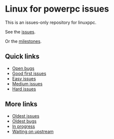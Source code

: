 # Linux for powerpc issues

This is an issues-only repository for linuxppc.

See the [issues](https://github.com/linuxppc/issues/issues).

Or the [milestones](https://github.com/linuxppc/issues/milestones).

## Quick links

- [Open bugs](https://github.com/linuxppc/issues/issues?q=is%3Aissue+is%3Aopen+label%3Abug)
- [Good first issues](https://github.com/linuxppc/issues/issues?q=is%3Aissue+is%3Aopen+label%3A%22good+first+issue%22)
- [Easy issues](https://github.com/linuxppc/issues/issues?q=is%3Aissue+is%3Aopen+label%3Aeasy)
- [Medium issues](https://github.com/linuxppc/issues/issues?q=is%3Aissue+is%3Aopen+label%3Amedium)
- [Hard issues](https://github.com/linuxppc/issues/issues?q=is%3Aissue+is%3Aopen+label%3Ahard)

## More links
- [Oldest issues](https://github.com/linuxppc/issues/issues?q=is%3Aissue+is%3Aopen+sort%3Acreated-asc)
- [Oldest bugs](https://github.com/linuxppc/issues/issues?q=is%3Aissue+is%3Aopen+sort%3Acreated-asc+label%3Abug)
- [In progress](https://github.com/linuxppc/issues/issues?q=is%3Aissue+is%3Aopen+sort%3Acreated-asc+label%3Ain-progress)
- [Waiting on upstream](https://github.com/linuxppc/issues/issues?q=is%3Aissue+is%3Aopen+label%3A%22waiting+on+upstream%22)
